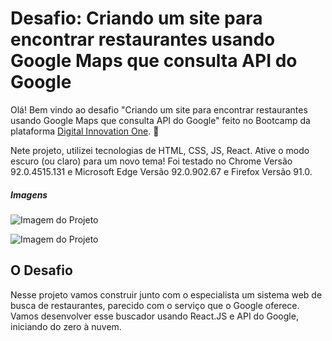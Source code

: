 # Desafio: Criando um site para encontrar restaurantes usando Google Maps que consulta API do Google

Olá! Bem vindo ao desafio "Criando um site para encontrar restaurantes usando Google Maps que consulta API do Google" feito no Bootcamp da plataforma [Digital Innovation One](https://digitalinnovation.one/).  :wave:

Nete projeto, utilizei tecnologias de HTML, CSS, JS, React. Ative o modo escuro (ou claro) para um novo tema!
Foi testado no Chrome Versão 92.0.4515.131 e Microsoft Edge Versão 92.0.902.67 e Firefox Versão 91.0.

##### Imagens
![Imagem do Projeto](./site-com-api-google/src/index.png)

![Imagem do Projeto](./site-com-api-google/src/index_info.png)

## O Desafio

Nesse projeto vamos construir junto com o especialista um sistema web de busca de restaurantes, parecido com o serviço que o Google oferece. Vamos desenvolver esse buscador usando React.JS e API do Google, iniciando do zero à nuvem. 





